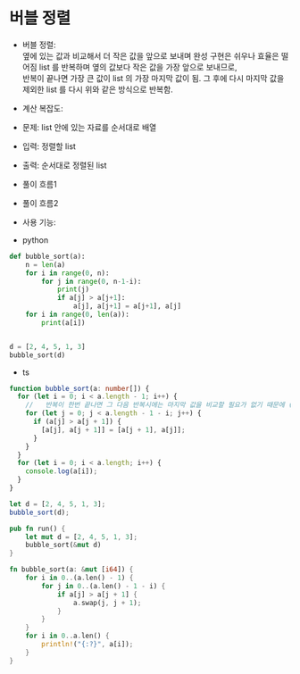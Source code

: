 # 버블 정렬

- 버블 정렬:  
   옆에 있는 값과 비교해서 더 작은 값을 앞으로 보내며 완성
  구현은 쉬우나 효율은 떨어짐
  list 를 반복하며 옆의 값보다 작은 값을 가장 앞으로 보내므로,  
  반복이 끝나면 가장 큰 값이 list 의 가장 마지막 값이 됨.
  그 후에 다시 마지막 값을 제외한 list 를 다시 위와 같은 방식으로 반복함.

- 계산 복잡도:

- 문제: list 안에 있는 자료를 순서대로 배열
- 입력: 정렬할 list
- 출력: 순서대로 정렬된 list
- 풀이 흐름1

* 풀이 흐름2

- 사용 기능:

* python

```python
def bubble_sort(a):
    n = len(a)
    for i in range(0, n):
        for j in range(0, n-1-i):
            print(j)
            if a[j] > a[j+1]:
                a[j], a[j+1] = a[j+1], a[j]
    for i in range(0, len(a)):
        print(a[i])


d = [2, 4, 5, 1, 3]
bubble_sort(d)


```

- ts

```ts
function bubble_sort(a: number[]) {
  for (let i = 0; i < a.length - 1; i++) {
    //   반복이 한번 끝나면 그 다음 반복시에는 마지막 값을 비교할 필요가 없기 때문에 (마지막 값은 정렬이 완료된 값.) 반복의 범위를 반복의 횟수에 따라 줄여주면 된다.
    for (let j = 0; j < a.length - 1 - i; j++) {
      if (a[j] > a[j + 1]) {
        [a[j], a[j + 1]] = [a[j + 1], a[j]];
      }
    }
  }
  for (let i = 0; i < a.length; i++) {
    console.log(a[i]);
  }
}

let d = [2, 4, 5, 1, 3];
bubble_sort(d);
```

```rust
pub fn run() {
    let mut d = [2, 4, 5, 1, 3];
    bubble_sort(&mut d)
}

fn bubble_sort(a: &mut [i64]) {
    for i in 0..(a.len() - 1) {
        for j in 0..(a.len() - 1 - i) {
            if a[j] > a[j + 1] {
                a.swap(j, j + 1);
            }
        }
    }
    for i in 0..a.len() {
        println!("{:?}", a[i]);
    }
}


```
